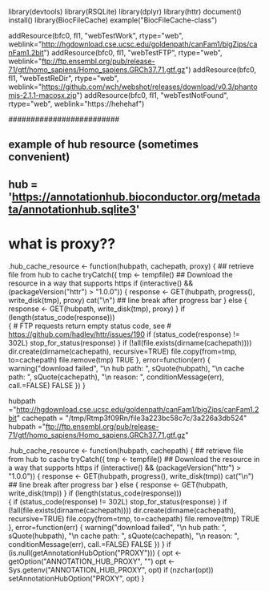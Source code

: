 
library(devtools)
library(RSQLite)
library(dplyr)
library(httr)
document()
install()
library(BiocFileCache)
example("BiocFileCache-class")

addResource(bfc0, fl1, "webTestWork", rtype="web", weblink="http://hgdownload.cse.ucsc.edu/goldenpath/canFam1/bigZips/canFam1.2bit")
addResource(bfc0, fl1, "webTestFTP", rtype="web", weblink="ftp://ftp.ensembl.org/pub/release-71/gtf/homo_sapiens/Homo_sapiens.GRCh37.71.gtf.gz")
addResource(bfc0, fl1, "webTestReDir", rtype="web", weblink="https://github.com/wch/webshot/releases/download/v0.3/phantomjs-2.1.1-macosx.zip")
addResource(bfc0, fl1, "webTestNotFound", rtype="web", weblink="https://hehehaf")



#########################

## example of hub resource (sometimes convenient)
## hub = 'https://annotationhub.bioconductor.org/metadata/annotationhub.sqlite3'

# what is proxy??
.hub_cache_resource <- function(hubpath, cachepath, proxy) {
    ## retrieve file from hub to cache
    tryCatch({
        tmp <- tempfile()
        ## Download the resource in a way that supports https
        if (interactive() && (packageVersion("httr") > "1.0.0")) {
            response <-
                GET(hubpath, progress(), write_disk(tmp), proxy)
            cat("\n") ## line break after progress bar
        } else {
            response <- GET(hubpath, write_disk(tmp), proxy)
        }
        if (length(status_code(response)))  
        {
            # FTP requests return empty status code, see
            # https://github.com/hadley/httr/issues/190
            if (status_code(response) != 302L)
                stop_for_status(response)
        }
        if (!all(file.exists(dirname(cachepath))))
            dir.create(dirname(cachepath), recursive=TRUE)
        file.copy(from=tmp, to=cachepath)
        file.remove(tmp)
        TRUE
    }, error=function(err) {
        warning("download failed",
                "\n  hub path: ", sQuote(hubpath),
                "\n  cache path: ", sQuote(cachepath),
                "\n  reason: ", conditionMessage(err),
                call.=FALSE)
        FALSE
    })
}


hubpath ="http://hgdownload.cse.ucsc.edu/goldenpath/canFam1/bigZips/canFam1.2bit"
cachepath = "/tmp/Rtmp3f09Rn/file3a223bc58c7c/3a226a3db524"
hubpath ="ftp://ftp.ensembl.org/pub/release-71/gtf/homo_sapiens/Homo_sapiens.GRCh37.71.gtf.gz"

.hub_cache_resource <- function(hubpath, cachepath) {
    ## retrieve file from hub to cache
    tryCatch({
        tmp <- tempfile()
        ## Download the resource in a way that supports https
        if (interactive() && (packageVersion("httr") > "1.0.0")) {
            response <-
                GET(hubpath, progress(), write_disk(tmp))
            cat("\n") ## line break after progress bar
        } else {
            response <- GET(hubpath, write_disk(tmp))
        }
        if (length(status_code(response)))  
        {
            if (status_code(response) != 302L)
                stop_for_status(response)
        }
        if (!all(file.exists(dirname(cachepath))))
            dir.create(dirname(cachepath), recursive=TRUE)
        file.copy(from=tmp, to=cachepath)
        file.remove(tmp)
        TRUE
    }, error=function(err) {
        warning("download failed",
                "\n  hub path: ", sQuote(hubpath),
                "\n  cache path: ", sQuote(cachepath),
                "\n  reason: ", conditionMessage(err),
                call.=FALSE)
        FALSE
    })
}
    if (is.null(getAnnotationHubOption("PROXY"))) {
        opt <- getOption("ANNOTATION_HUB_PROXY", "")
        opt <- Sys.getenv("ANNOTATION_HUB_PROXY", opt)
        if (nzchar(opt))
            setAnnotationHubOption("PROXY", opt)
    }
